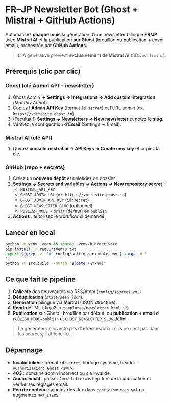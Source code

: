 # FR–JP Newsletter Bot (Ghost + Mistral + GitHub Actions)

Automatisez **chaque mois** la génération d’une newsletter bilingue **FR/JP** avec **Mistral AI** et la publication **sur Ghost** (brouillon ou publication + envoi email), orchestrée par **GitHub Actions**.

> L’IA générative provient **exclusivement de Mistral AI** (SDK `mistralai`).

## Prérequis (clic par clic)

### Ghost (clé Admin API + newsletter)
1. Ghost Admin → **Settings → Integrations → Add custom integration** (*Monthly AI Bot*).
2. Copiez l’**Admin API Key** (format `id:secret`) et l’URL admin (ex. `https://votresite.ghost.io`). 
3. (Facultatif) **Settings → Newsletters → New newsletter** et notez le **slug**.
4. Vérifiez la configuration d’**Email** (Settings → Email).

### Mistral AI (clé API)
1. Ouvrez **console.mistral.ai → API Keys → Create new key** et copiez la clé.

### GitHub (repo + secrets)
1. Créez un **nouveau dépôt** et uploadez ce dossier.
2. **Settings → Secrets and variables → Actions → New repository secret** :  
   - `MISTRAL_API_KEY`  
   - `GHOST_ADMIN_URL` (ex. `https://votresite.ghost.io`)  
   - `GHOST_ADMIN_API_KEY` (`id:secret`)  
   - `GHOST_NEWSLETTER_SLUG` (optionnel)  
   - `PUBLISH_MODE` = `draft` (défaut) ou `publish`  
3. **Actions** : autorisez le workflow si demandé.

## Lancer en local
```bash
python -m venv .venv && source .venv/bin/activate
pip install -r requirements.txt
export $(grep -v '^#' config/settings.example.env | xargs -d '
')
python -m src.build --month "$(date +%Y-%m)"
```

## Ce que fait le pipeline
1. **Collecte** des nouveautés via RSS/Atom (`config/sources.yml`).
2. **Déduplication** (`state/seen.json`).
3. **Génération** bilingue via **Mistral** (JSON structuré).
4. **Rendu** HTML (Jinja2 → `templates/newsletter.html.j2`).
5. **Publication** sur Ghost : brouillon par défaut, ou **publication + email** si `PUBLISH_MODE=publish` et `GHOST_NEWSLETTER_SLUG` défini.

> Le générateur n’invente pas d’adresses/prix : s’ils ne sont pas dans les sources, il affiche `TBD`.

## Dépannage
- **Invalid token** : format `id:secret`, horloge système, header `Authorization: Ghost <JWT>`.
- **403** : domaine admin incorrect ou clé invalide.
- **Aucun email** : passer `?newsletter=<slug>` lors de la publication et vérifier les réglages email.
- **Peu de contenu** : ajoutez des flux dans `config/sources.yml` ou augmentez `MAX_ITEMS`.

